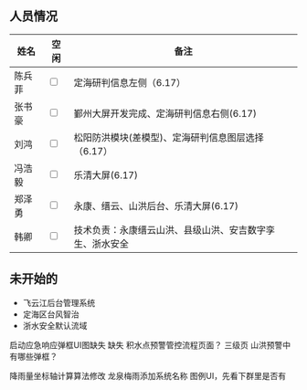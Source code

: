 ## 人员情况
| 姓名   | 空闲                    | 备注                                                     |
| ------ | ----------------------- | -------------------------------------------------------- |
| 陈兵菲 | <input type="checkbox"> |   定海研判信息左侧（6.17）  |
| 张书豪 | <input type="checkbox"> | 鄞州大屏开发完成、定海研判信息右侧(6.17)                             |
| 刘鸿   | <input type="checkbox"> | 松阳防洪模块(差模型)、定海研判信息图层选择（6.17）                                       |
| 冯浩毅 | <input type="checkbox"> | 乐清大屏(6.17)                             |
| 郑泽勇 | <input type="checkbox"> | 永康、缙云、山洪后台、乐清大屏(6.17)                                           |
| 韩卿   | <input type="checkbox"> | 技术负责：永康缙云山洪、县级山洪、安吉数字孪生、浙水安全 |


## 未开始的
+ 飞云江后台管理系统
+ 定海区台风智治
+ 浙水安全默认流域


启动应急响应弹框UI图缺失 缺失
积水点预警管控流程页面？ 三级页
山洪预警中有哪些弹框？


降雨量坐标轴计算算法修改
龙泉梅雨添加系统名称
图例UI，先看下群里是否有